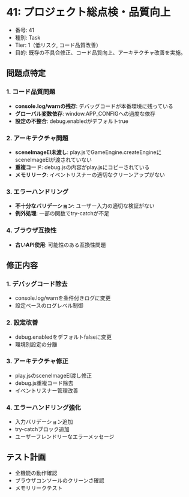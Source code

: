 # 41: プロジェクト総点検・品質向上

- 番号: 41
- 種別: Task
- Tier: 1（低リスク, コード品質改善）
- 目的: 既存の不具合修正、コード品質向上、アーキテクチャ改善を実施。

## 問題点特定

### 1. コード品質問題
- **console.log/warnの残存**: デバッグコードが本番環境に残っている
- **グローバル変数依存**: window.APP_CONFIGへの過度な依存
- **設定の不整合**: debug.enabledがデフォルトtrue

### 2. アーキテクチャ問題
- **sceneImageEl未渡し**: play.jsでGameEngine.createEngineにsceneImageElが渡されていない
- **重複コード**: debug.jsの内容がplay.jsにコピーされている
- **メモリリーク**: イベントリスナーの適切なクリーンアップがない

### 3. エラーハンドリング
- **不十分なバリデーション**: ユーザー入力の適切な検証がない
- **例外処理**: 一部の関数でtry-catchが不足

### 4. ブラウザ互換性
- **古いAPI使用**: 可能性のある互換性問題

## 修正内容

### 1. デバッグコード除去
- console.log/warnを条件付きログに変更
- 設定ベースのログレベル制御

### 2. 設定改善
- debug.enabledをデフォルトfalseに変更
- 環境別設定の分離

### 3. アーキテクチャ修正
- play.jsのsceneImageEl渡し修正
- debug.js重複コード除去
- イベントリスナー管理改善

### 4. エラーハンドリング強化
- 入力バリデーション追加
- try-catchブロック追加
- ユーザーフレンドリーなエラーメッセージ

## テスト計画

- 全機能の動作確認
- ブラウザコンソールのクリーンさ確認
- メモリリークテスト
